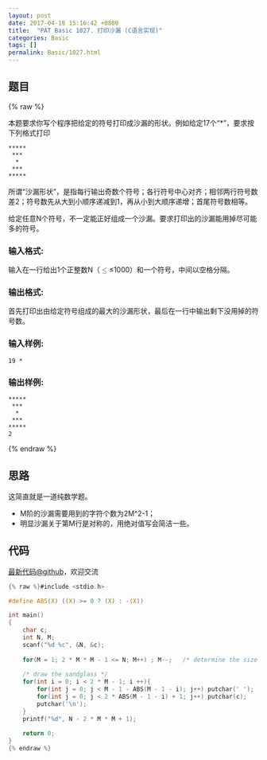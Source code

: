 ```yaml
---
layout: post
date: 2017-04-18 15:16:42 +0800
title:  "PAT Basic 1027. 打印沙漏 (C语言实现)"
categories: Basic
tags: []
permalink: Basic/1027.html
---
```


## 题目

{% raw %}<div class="ques-view"><p>本题要求你写个程序把给定的符号打印成沙漏的形状。例如给定17个“*”，要求按下列格式打印</p>
<pre><code>*****
 ***
  *
 ***
*****
</code></pre><p>所谓“沙漏形状”，是指每行输出奇数个符号；各行符号中心对齐；相邻两行符号数差2；符号数先从大到小顺序递减到1，再从小到大顺序递增；首尾符号数相等。</p>
<p>给定任意N个符号，不一定能正好组成一个沙漏。要求打印出的沙漏能用掉尽可能多的符号。</p>
<h3 id="-">输入格式:</h3>
<p>输入在一行给出1个正整数N（<span class="katex"><span class="katex-mathml"><math><mrow><mo>≤</mo></mrow>\le</math></span><span aria-hidden="true" class="katex-html"><span class="strut" style="height:0.63597em;"></span><span class="strut bottom" style="height:0.7719400000000001em;vertical-align:-0.13597em;"></span><span class="base textstyle uncramped"><span class="mrel">≤</span></span></span></span>1000）和一个符号，中间以空格分隔。</p>
<h3 id="-">输出格式:</h3>
<p>首先打印出由给定符号组成的最大的沙漏形状，最后在一行中输出剩下没用掉的符号数。</p>
<h3 id="-">输入样例:</h3>
<pre><code class="lang-in">19 *
</code></pre>
<h3 id="-">输出样例:</h3>
<pre><code class="lang-out">*****
 ***
  *
 ***
*****
2
</code></pre>
</div>{% endraw %}

## 思路

这简直就是一道纯数学题。

- M阶的沙漏需要用到的字符个数为2M^2-1；
- 明显沙漏关于第M行是对称的，用绝对值写会简洁一些。

## 代码

[最新代码@github](https://github.com/OliverLew/PAT/blob/master/PATBasic/1027.c)，欢迎交流
```c
{% raw %}#include <stdio.h>

#define ABS(X) ((X) >= 0 ? (X) : -(X))

int main()
{
    char c;
    int N, M;
    scanf("%d %c", &N, &c);
    
    for(M = 1; 2 * M * M - 1 <= N; M++) ; M--;   /* determine the size */
    
    /* draw the sandglass */
    for(int i = 0; i < 2 * M - 1; i ++){
        for(int j = 0; j < M - 1 - ABS(M - 1 - i); j++) putchar(' ');
        for(int j = 0; j < 2 * ABS(M - 1 - i) + 1; j++) putchar(c);
        putchar('\n');
    }
    printf("%d", N - 2 * M * M + 1);
    
    return 0;
}
{% endraw %}
```